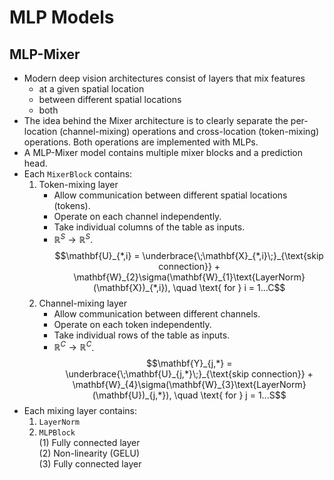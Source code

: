 # MLP Models

## MLP-Mixer

* Modern deep vision architectures consist of layers that mix features
    * at a given spatial location
    * between different spatial locations
    * both
* The idea behind the Mixer architecture is to clearly separate the per-location (channel-mixing) operations and cross-location (token-mixing) operations.
  Both operations are implemented with MLPs.
* A MLP-Mixer model contains multiple mixer blocks and a prediction head.
* Each `MixerBlock` contains:
    1. Token-mixing layer
        * Allow communication between different spatial locations (tokens).
        * Operate on each channel independently.
        * Take individual columns of the table as inputs.
        * $\mathbb{R}^{S} \to \mathbb{R}^{S}$.
    $$\mathbf{U}_{*,i} = \underbrace{\;\mathbf{X}_{*,i}\;}_{\text{skip connection}} + \mathbf{W}_{2}\sigma(\mathbf{W}_{1}\text{LayerNorm}(\mathbf{X})_{*,i}), \quad \text{ for } i = 1...C$$
    2. Channel-mixing layer
        * Allow communication between different channels.
        * Operate on each token independently.
        * Take individual rows of the table as inputs.
        * $\mathbb{R}^{C} \to \mathbb{R}^{C}$.
    $$\mathbf{Y}_{j,*} = \underbrace{\;\mathbf{U}_{j,*}\;}_{\text{skip connection}} + \mathbf{W}_{4}\sigma(\mathbf{W}_{3}\text{LayerNorm}(\mathbf{U})_{j,*}), \quad \text{ for } j = 1...S$$
* Each mixing layer contains:
    1. `LayerNorm`
    2. `MLPBlock`  
        (1) Fully connected layer  
        (2) Non-linearity (GELU)  
        (3) Fully connected layer  
